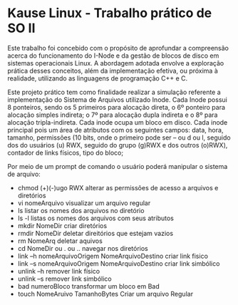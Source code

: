 # Kause Linux - Trabalho prático de SO II
Este trabalho foi concebido com o propósito de aprofundar a compreensão acerca do funcionamento do I-Node e da gestão de blocos de disco em sistemas operacionais Linux. A abordagem adotada envolve a exploração prática desses conceitos, além da implementação efetiva, ou próxima à realidade, utilizando as linguagens de programação C++ e C.

Este projeto prático tem como finalidade realizar a simulação referente a implementação do Sistema de 
Arquivos utilizado Inode.
Cada Inode possui 8 ponteiros, sendo os 5 primeiros para alocação direta, o 6º ponteiro para alocação 
simples indireta; o 7º para alocação dupla indireta e o 8º para alocação tripla-indireta. Cada inode ocupa 
um bloco em disco. Cada inode principal pois um área de atributos com os seguintes campos: data, hora, 
tamanho, permissões (10 bits, onde o primeiro pode ser – ou d ou l, seguido dos do usuários (u) RWX, 
seguido do grupo (g)RWX e dos outros (o)RWX), contador de links físicos, tipo do bloco;

Por meio de um prompt de comando o usuário poderá manipular o sistema de arquivo:
- chmod (+)(-)ugo RWX alterar as permissões de acesso a arquivos e diretórios
- vi nomeArquivo visualizar um arquivo regular
- ls listar os nomes dos arquivos no diretório
- ls -l listas os nomes dos arquivos com seus atributos
- mkdir NomeDir criar diretórios
- rmdir NomeDir deletar direitórios que estejam vazios
- rm NomeArq deletar aquivos
- cd NomeDir ou . ou .. navegar nos diretórios
- link –h nomeArquivoOrigem NomeArquivoDestino criar link fisico
- link –s nomeArquivoOrigem NomeArquivoDestino criar link simbólico
- unlink –h remover link físico
- unlink –s remover link simbólico
- bad numeroBloco transformar um bloco em Bad
- touch NomeAruivo TamanhoBytes Criar um arquivo Regular

